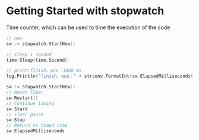 # Getting Started with stopwatch
Time counter, which can be used to time the execution of the code

```go
// new
sw := stopwatch.StartNew()

// sleep 1 second
time.Sleep(time.Second)

// print:finish，use：1000 ms
log.Println("finish，use：" + strconv.FormatInt(sw.ElapsedMilliseconds(), 10) + " ms")
```

```go
sw := stopwatch.StartNew()
// Reset Timer
sw.Restart()
// Continue timing
sw.Start
// Timer pause
sw.Stop
// Return to timed time
sw.ElapsedMilliseconds
```